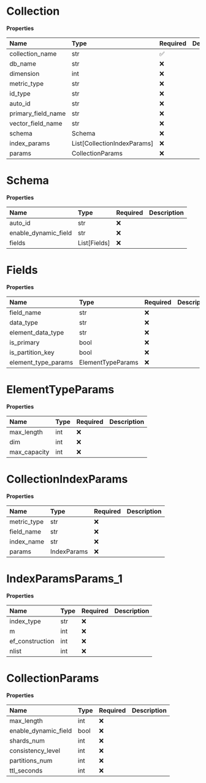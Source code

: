 # Collection

**Properties**

| Name               | Type                               | Required | Description |
| :----------------- | :--------------------------------- | :------- | :---------- |
| collection_name    | str                                | ✅       |             |
| db_name            | str                                | ❌       |             |
| dimension          | int                                | ❌       |             |
| metric_type        | str                                | ❌       |             |
| id_type            | str                                | ❌       |             |
| auto_id            | str                                | ❌       |             |
| primary_field_name | str                                | ❌       |             |
| vector_field_name  | str                                | ❌       |             |
| schema             | Schema                             | ❌       |             |
| index_params       | List[CollectionIndexParams] | ❌       |             |
| params             | CollectionParams            | ❌       |             |

# Schema

**Properties**

| Name                 | Type         | Required | Description |
| :------------------- | :----------- | :------- | :---------- |
| auto_id              | str          | ❌       |             |
| enable_dynamic_field | str          | ❌       |             |
| fields               | List[Fields] | ❌       |             |

# Fields

**Properties**

| Name                | Type              | Required | Description |
| :------------------ | :---------------- | :------- | :---------- |
| field_name          | str               | ❌       |             |
| data_type           | str               | ❌       |             |
| element_data_type   | str               | ❌       |             |
| is_primary          | bool              | ❌       |             |
| is_partition_key    | bool              | ❌       |             |
| element_type_params | ElementTypeParams | ❌       |             |

# ElementTypeParams

**Properties**

| Name         | Type | Required | Description |
| :----------- | :--- | :------- | :---------- |
| max_length   | int  | ❌       |             |
| dim          | int  | ❌       |             |
| max_capacity | int  | ❌       |             |

# CollectionIndexParams

**Properties**

| Name        | Type               | Required | Description |
| :---------- | :----------------- | :------- | :---------- |
| metric_type | str                | ❌       |             |
| field_name  | str                | ❌       |             |
| index_name  | str                | ❌       |             |
| params      | IndexParams | ❌       |             |

# IndexParamsParams_1

**Properties**

| Name            | Type | Required | Description |
| :-------------- | :--- | :------- | :---------- |
| index_type      | str  | ❌       |             |
| m               | int  | ❌       |             |
| ef_construction | int  | ❌       |             |
| nlist           | int  | ❌       |             |

# CollectionParams

**Properties**

| Name                 | Type | Required | Description |
| :------------------- | :--- | :------- | :---------- |
| max_length           | int  | ❌       |             |
| enable_dynamic_field | bool | ❌       |             |
| shards_num           | int  | ❌       |             |
| consistency_level    | int  | ❌       |             |
| partitions_num       | int  | ❌       |             |
| ttl_seconds          | int  | ❌       |             |

<!-- This file was generated by liblab | https://liblab.com/ -->
